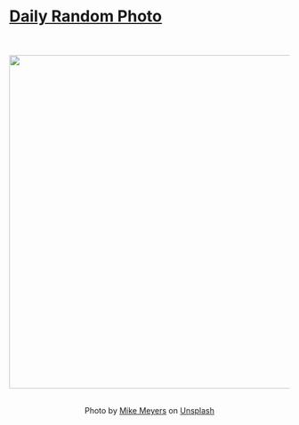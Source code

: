 # [Daily Random Photo](https://www.dailyrandomphoto.com/)

<div align="center">
  <br>
  <br>
  <a href="https://www.dailyrandomphoto.com/p/2023/2023-07-09/"><img src="https://images.unsplash.com/photo-1557180295-76eee20ae8aa?crop=entropy&cs=tinysrgb&fit=max&fm=jpg&ixid=M3w3NzUwOHwwfDF8cmFuZG9tfHx8fHx8fHx8MTY4ODg2MzQ0N3w&ixlib=rb-4.0.3&q=80&w=1080" width="600px"></a>
  <br>
  <br>
  <p class="has-text-grey">Photo by <a href="https://unsplash.com/@mike_meyers?utm_source=Daily%20Random%20Photo&amp;utm_medium=referral" target="_blank" rel="noopener noreferrer">Mike Meyers</a> on <a href="https://unsplash.com/photos/-haAxbjiHds?utm_source=Daily%20Random%20Photo&amp;utm_medium=referral" target="_blank" rel="noopener noreferrer">Unsplash</a></p>
</div>
